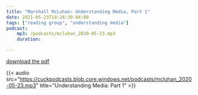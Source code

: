 ```yaml
---
title: "Marshall McLuhan: Understanding Media, Part 1"
date: 2021-05-23T14:28:30-04:00
tags: ["reading group", "understanding media"]
podcast:
    mp3: /podcasts/mcluhan_2020-05-23.mp3
    duration:

---
```


[download the pdf](https://cuckpodcasts.blob.core.windows.net/pdfs/mcluhan_understanding_media.pdf)

{{< audio src="https://cuckpodcasts.blob.core.windows.net/podcasts/mcluhan_2020-05-23.mp3" title="Understanding Media: Part 1" >}}

